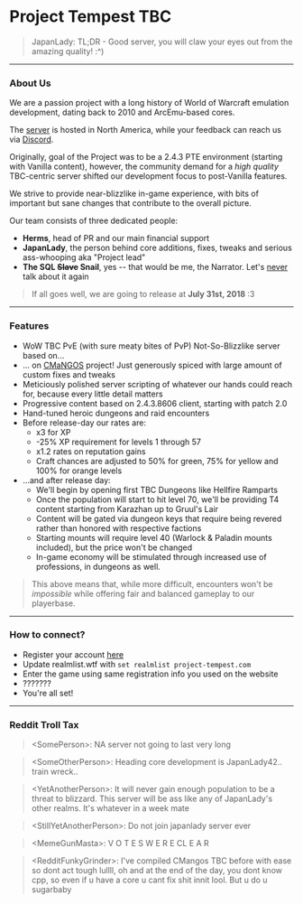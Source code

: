 # Project Tempest TBC

> JapanLady: TL;DR - Good server, you will claw your eyes out from the amazing quality! :^)

---

### About Us

We are a passion project with a long history of World of Warcraft emulation development,
dating back to 2010 and ArcEmu-based cores.

The [server](http://project-tempest.com/) is hosted in North America, while your feedback can reach us via [Discord](https://discord.gg/8YuWsRr).

Originally, goal of the Project was to be a 2.4.3 PTE environment (starting with Vanilla content), however,
the community demand for a _high quality_ TBC-centric server shifted our development focus to post-Vanilla features.

We strive to provide near-blizzlike in-game experience, with bits of important but sane changes that contribute to the overall picture.

Our team consists of three dedicated people:
- **Herms**, head of PR and our main financial support
- **JapanLady**, the person behind core additions, fixes, tweaks and serious ass-whooping aka "Project lead"
- **The SQL ~~Slave~~ Snail**, yes -- that would be me, the Narrator. Let's [never](https://github.com/me-shaon/GLWTPL) talk about it again

> If all goes well, we are going to release at **July 31st, 2018** :3

---

### Features

- WoW TBC PvE (with sure meaty bites of PvP) Not-So-Blizzlike server based on...
- ... on [CMaNGOS](https://github.com/cmangos) project! Just generously spiced with large amount of custom fixes and tweaks
- Meticiously polished server scripting of whatever our hands could reach for, because every little detail matters
- Progressive content based on 2.4.3.8606 client, starting with patch 2.0
- Hand-tuned heroic dungeons and raid encounters
- Before release-day our rates are:
  - x3 for XP
  - -25% XP requirement for levels 1 through 57
  - x1.2 rates on reputation gains
  - Craft chances are adjusted to 50% for green, 75% for yellow and 100% for orange levels
- ...and after release day:
  - We'll begin by opening first TBC Dungeons like Hellfire Ramparts
  - Once the population will start to hit level 70, we'll be providing T4 content starting from Karazhan up to Gruul's Lair
  - Content will be gated via dungeon keys that require being revered rather than honored with respective factions
  - Starting mounts will require level 40 (Warlock & Paladin mounts included), but the price won't be changed
  - In-game economy will be stimulated through increased use of professions, in dungeons as well.

> This above means that, while more difficult, encounters won't be _impossible_ while offering fair and balanced gameplay to our playerbase.

---

### How to connect?

- Register your account [here](http://project-tempest.com/?p=account&sub=register)
- Update realmlist.wtf with `set realmlist project-tempest.com`
- Enter the game using same registration info you used on the website
- ???????
- You're all set!

---

### Reddit Troll Tax

> \<SomePerson\>: NA server not going to last very long

>\<SomeOtherPerson\>: Heading core development is JapanLady42.. train wreck..

> \<YetAnotherPerson\>: It will never gain enough population to be a threat to blizzard. This server will be ass like any of JapanLady's other realms. It's whatever in a week mate

> \<StillYetAnotherPerson\>: Do not join japanlady server ever

> \<MemeGunMasta\>: V O T E S W E R E CL E A R

> \<RedditFunkyGrinder\>: I've compiled CMangos TBC before with ease so dont act tough lullll, oh and at the end of the day, you dont know cpp, so even if u have a core u cant fix shit innit lool. But u do u sugarbaby
